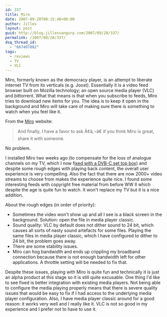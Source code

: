 ```yaml
---
id: 337
title: Miro
date: 2007-09-28T08:15:40+00:00
author: Jilles
layout: post
guid: http://blog.jillesvangurp.com/2007/09/28/337/
permalink: /2007/09/28/337/
dsq_thread_id:
  - "667407882"
tags:
  - reviews
  - TV
  - VLC
---
```

Miro, formerly known as the democracy player, is an attempt to liberate internet TV from its verticals (e.g. Joost). Essentially it is a video feed browser built on Mozilla technology; an open source media player (VLC) and bittorrent. What that means is that when you subscribe to feeds, Miro tries to download new items for you. The idea is to keep it open in the background and Miro will take care of making sure there is something to watch when you feel like it.

From the [Miro](http://www.getmiro.com/blog/2007/09/fundraising-success-50k/) website:

> And finally, I have a favor to ask Ã¢â‚¬â€ if you think Miro is great, share it with someone.

No problem. 

I installed Miro two weeks ago (to compensate for the loss of analogue channels on my TV, which I now f[ixed with a DVB-C set top box](https://www.jillesvangurp.com/2007/09/24/digiboksi/)) and despite some rough edges with playing back content, the overall user experience is very compelling. Also the fact that there are now 2000+ video streams to choose from makes the experience quite nice. I found some interesting feeds with copyright free material from before WW II which despite the age is quite fun to watch. It won't replace my TV but it is a nice addition.

About the rough edges (in order of priority):
<ul>
	<li>Sometimes the video won't show up and all I see is a black screen in the background. Solution: open the file in media player classic.</li>
	<li>Sound quality: VLC by default does not dither sound to 24 bit, which causes all sorts of nasty sound artefacts for some files. Playing the same files in media player classic, which I have configured to dither to 24 bit, the problem goes away.</li>
	<li>There are some stability issues.</li>
	<li>Miro can hog bandwidth and ends up crippling my broadband connection because there is not enough bandwidth left for other applications. A throttle setting will be needed to fix that.</li>
</ul>

Despite these issues, playing with Miro is quite fun and technically it is just an alpha product at this stage so it is still quite excusable. One thing I'd like to see fixed is better integration with existing media players. Not being able to configure the media playing properly means that there is severe quality issues that would be easy to fix if I had access to the underlying media player configuration. Also, I have media player classic around for a good reason: it works very well and I really like it. VLC is not so good in my experience and I prefer not to have to use it.

